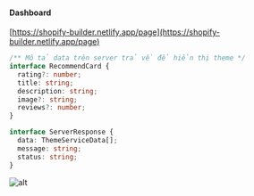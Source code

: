 #### Dashboard

[https://shopify-builder.netlify.app/page](https://shopify-builder.netlify.app/page)



```ts
/** Mô tả data trên server trả về để hiển thị theme */
interface RecommendCard {
  rating?: number;
  title: string;
  description: string;
  image?: string;
  reviews?: number;
}

interface ServerResponse {
  data: ThemeServiceData[];
  message: string;
  status: string;
}
```

![alt](https://www.dropbox.com/home/Photos/image?preview=Capture.PNG)

